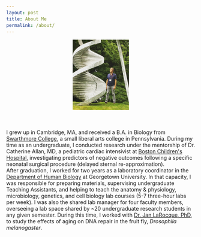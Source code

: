 ```yaml
---
layout: post
title: About Me
permalink: /about/
---
```

<p style="text-align:center;"><img src="/images/CSHL.jpeg" width="150px"></p>
<br>
<br>
<div>
I grew up in Cambridge, MA, and received a B.A. in Biology from <a href="https://www.swarthmore.edu/">Swarthmore College</a>, a small liberal arts college in Pennsylvania. During my time as an undergraduate, I conducted research under the mentorship of Dr. Catherine Allan, MD, a pediatric cardiac intensivist at <a href="childrenshospital">Boston Children's Hospital</a>, investigating predictors of negative outcomes following a specific neonatal surgical procedure (delayed sternal re-approximation).
</div>

<div>
After graduation, I worked for two years as a laboratory coordinator in the <a href="https://nhs.georgetown.edu/about/human-science-department/">Department of Human Biology</a> at Georgetown University. In that capacity, I was responsible for preparing materials, supervising undergraduate Teaching Assistants, and helping to teach the anatomy & physiology, microbiology, genetics, and cell biology lab courses (5-7 three-hour labs per week). I was also the shared lab manager for four faculty members, overseeing a lab space shared by ~20 undergraduate research students in any given semester. During this time, I worked with <a href="https://blogs.commons.georgetown.edu/janlarocque/">Dr. Jan LaRocque, PhD</a>, to study the effects of aging on DNA repair in the fruit fly, <i>Drosophila melanogaster</i>.
</div>
